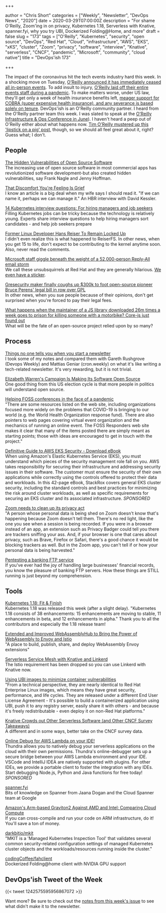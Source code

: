 +++

author = "Chris Short"
categories = ["Weekly", "Newsletter", "DevOps News", "2020"]
date = 2020-03-29T07:00:00Z
description = "For shame O'Reilly, Zoom'ing in on privacy, Kubernetes 1.18, Serverless with Knative, spanner.fyi, why you try UBI, Dockerized Folding@Home, and more"
draft = false
slug = "173"
tags = ["O'Reilly", "Kubernetes", "security", "open source", "DevOps", "Red Hat", "Cloud", "infrastructure", "AWS", "EKS", "xKS", "cluster", "Zoom", "privacy", "software", "interview", "Knative", "serverless", "CNCF", "pandemic", "Microsoft", "community", "cloud native"]
title = "DevOps'ish 173"

+++

The impact of the coronavirus hit the tech events industry hard this week. In a shocking move on Tuesday, [O'Reilly announced it has immediately ceased all in-person events](https://www.oreilly.com/conferences/from-laura-baldwin.html). To add insult to injury, [O'Reilly laid off their entire events staff during a pandemic](https://twitter.com/joshsimmons/status/1242596429924728832). To make matters worse, under US law, they'll get only a week of health insurance benefits left, [meager support for COBRA (super expensive health insurance), and any severance is based solely on tenure](https://twitter.com/jhscott/status/1242604187294154752). DevOps'ish is an O'Reilly community partner. I heard from the O'Reilly partner team this week. I was slated to speak at the [O'Reilly Infrastructure & Ops Conference in June](https://conferences.oreilly.com/infrastructure-ops/io-ca/public/schedule/speaker/200908)). I haven't heard a peep out of O'Reilly either about what happens now. [Tim O'Reilly mustered up this 'lipstick on a pig' post](https://www.oreilly.com/about/open-source-matters-more-than-ever.html), though, so we should all feel great about it, right? Guess what; I don't.

## People

[The Hidden Vulnerabilities of Open Source Software](https://hbswk.hbs.edu/item/the-hidden-vulnerabilities-of-open-source-software)  
The increasing use of open source software in most commercial apps has revolutionized software development-but also created hidden vulnerabilities, say Frank Nagle and Jenny Hoffman.

[That Discomfort You're Feeling Is Grief](https://hbr.org/2020/03/that-discomfort-youre-feeling-is-grief)  
I know an article is a big deal when my wife says I should read it. "If we can name it, perhaps we can manage it." An HBR interview with David Kessler.

[14 Kubernetes interview questions: For hiring managers and job seekers](https://enterprisersproject.com/article/2020/3/14-kubernetes-interview-questions)  
Filling Kubernetes jobs can be tricky because the technology is relatively young. Experts share interview questions to help hiring managers sort candidates - and help job seekers prepare

[Former Linux Developer Hans Reiser To Remain Locked Up](https://www.phoronix.com/scan.php?page=news_item&px=Hans-Reiser-Locked-Up-No-Parole)  
I didn't even realize this is what happened to ReiserFS. In other news, when you get 15 to life, don't expect to be contributing to the kernel anytime soon. Also, never read the comments.

[Microsoft staff giggle beneath the weight of a 52,000-person Reply-All email storm](https://www.theregister.co.uk/2020/03/26/microsoft_reply_all_email_storm_52000/)  
We call these unsubsquirrels at Red Hat and they are generally hilarious. [We even have a sticker](https://store.ecompanystore.com/redhat/Shop/#/product/Search/RHT170013.000000-Red-Hat-remotee-sticker).

[Gresecurity maker finally coughs up $300k to foot open-source pioneer Bruce Perens' legal bill in row over GPL](https://www.theregister.co.uk/2020/03/27/gresecurity_perens_gpl_settlement/)  
In other news, when you sue people because of their opinions, don't get surprised when you're forced to pay their legal fees.

[What happens when the maintainer of a JS library downloaded 26m times a week goes to prison for killing someone with a motorbike? Core-js just found out](https://www.theregister.co.uk/2020/03/26/corejs_maintainer_jailed_code_release/)  
What will be the fate of an open-source project relied upon by so many?

## Process

[Things no one tells you when you start a newsletter](https://chrisshort.net/things-no-one-tells-you-when-you-start-a-newsletter/)  
I took some of my notes and compared them with Gareth Rushgrove (Devops Weekly) and Mattias Geniar (cron.weekly) on what it's like writing a tech-related newsletter. It's very rewarding, but it is not trivial.

[Elizabeth Warren's Campaign Is Making Its Software Open Source](https://www.wired.com/story/elizabeth-warren-campaign-open-source-tech/)  
One good thing from this US election cycle is that more people in politics will understand open source.

[Helping FOSS conferences in the face of a pandemic](https://lwn.net/SubscriberLink/815913/546f9bedce72c9ed/)  
"There are some resources listed on the web site, including organizations focused more widely on the problems that COVID-19 is bringing to our world (e.g. the World Health Organization response fund). There are also pointers to web pages covering virtual event organization and the mechanics of running an online event. The FOSS Responders web site makes it clear that many of the items posted there are simply meant as starting points; those with ideas are encouraged to get in touch with the project."

[Definitive Guide to AWS EKS Security - Download eBook](https://devopsi.sh/guide-elastic-1c07c)  
When using Amazon's Elastic Kubernetes Service (EKS), you must understand which pieces of the security management role fall on you. AWS takes responsibility for securing their infrastructure and addressing security issues in their software. The customer must ensure the security of their own applications while correctly using the controls offered to protect their data and workloads. In this 42-page eBook, StackRox covers general EKS cluster security, including the standard controls and best practices for minimizing the risk around cluster workloads, as well as specific requirements for securing an EKS cluster and its associated infrastructure. *SPONSORED*

[Zoom needs to clean up its privacy act](https://blogs.harvard.edu/doc/2020/03/27/zoom/)  
"A person whose personal data is being shed on Zoom doesn't know that's happening because Zoom doesn't tell them. There's no red light, like the one you see when a session is being recorded. If you were in a browser instead of an app, an extension such as Privacy Badger could tell you there are trackers sniffing your ass. And, if your browser is one that cares about privacy, such as Brave, Firefox or Safari, there's a good chance it would be blocking trackers as well. But in the Zoom app, you can't tell if or how your personal data is being harvested."

[Pentesting a banking FTP service](https://blog.lexfo.fr/pentesting-pesit-ftp.html)  
If you've ever had the joy of handling large businesses' financial records, you know the pleasure of banking FTP servers. How these things are STILL running is just beyond my comprehension.

## Tools

[Kubernetes 1.18: Fit & Finish](https://kubernetes.io/blog/2020/03/25/kubernetes-1-18-release-announcement/)  
Kubernetes 1.18 was released this week (after a slight delay). "Kubernetes 1.18 consists of 38 enhancements: 15 enhancements are moving to stable, 11 enhancements in beta, and 12 enhancements in alpha." Thank you to all the contributors and especially the 1.18 release team!

[Extended and Improved WebAssemblyHub to Bring the Power of WebAssembly to Envoy and Istio](https://istio.io/blog/2020/wasmhub-istio/)  
"A place to build, publish, share, and deploy WebAssembly Envoy extensions"

[Serverless Service Mesh with Knative and Linkerd](https://linkerd.io/2020/03/23/serverless-service-mesh-with-knative-and-linkerd/)  
The Istio requirement has been dropped so you can use Linkerd with Knative now.

[Using UBI images to minimize container vulnerabilities](https://snyk.io/blog/ubi-to-minimize-container-vulnerabilities/)  
"From a technical perspective, they are nearly identical to Red Hat Enterprise Linux images, which means they have great security, performance, and life cycles. They are released under a different End User License Agreement - It's possible to build a containerized application using UBI, push it to any registry server, easily share it with others - and because it's freely redistributable - even deploy it on non-Red Hat platforms."

[Knative Crowds out Other Serverless Software (and Other CNCF Survey Takeaways)](https://thenewstack.io/knative-crowds-out-other-serverless-software-packages-and-other-cncf-survey-takeaways/)  
A different and in some ways, better take on the CNCF survey data.

[Online Debug for AWS Lambda on your IDE!](https://devopsi.sh/aws-lambda-97890)  
Thundra allows you to natively debug your serverless applications on the cloud with their own permissions. Thundra's online-debugger sets up a secure bridge between your AWS Lambda environment and your IDE. VSCode and IntelliJ IDEA are natively supported with plugins. For other IDEs, we provide a portable client to foster the integration with any IDEs. Start debugging Node.js, Python and Java functions for free today! *SPONSORED*

[spanner.fyi](https://spanner.fyi/)  
Bits of knowledge on Spanner from Jaana Dogan and the Cloud Spanner team at Google

[Amazon's Arm-based Graviton2 Against AMD and Intel: Comparing Cloud Compute](https://www.anandtech.com/show/15578/cloud-clash-amazon-graviton2-arm-against-intel-and-amd)  
If you can cross-compile and run your code on ARM infrastructure, do it! You'll save a ton of money.

[darkbitio/mkit](https://github.com/darkbitio/mkit)  
"MKIT is a 'Managed Kubernetes Inspection Tool' that validates several common security-related configuration settings of managed Kubernetes cluster objects and the workloads/resources running inside the cluster."

[codingCoffee/fahclient](https://github.com/codingCoffee/fahclient)  
Dockerized Folding@home client with NVIDIA GPU support

## DevOps'ish Tweet of the Week

{{< tweet 1242575595956867072 >}}

Want more? Be sure to check out the [notes from this week's issue](https://devopsish.com/173/notes/) to see what didn't make it to the newsletter.
